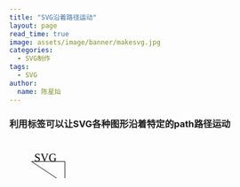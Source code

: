 ```yaml
---
title: "SVG沿着路径运动"
layout: page
read_time: true
image: assets/image/banner/makesvg.jpg
categories: 
  - SVG制作
tags:
  - SVG
author: 
  name: 陈星灿
---
```

### 利用<animateMotion>标签可以让SVG各种图形沿着特定的path路径运动

<svg height="70" xmlns="http://www.w3.org/2000/svg">
  <g> 
    <text font-family="microsoft yahei" font-size="20" y="0" x="0">
      SVG
      <animateMotion path="M 40 40 H 100 V 80 Z" begin="0s" dur="3s" repeatCount="indefinite" />
    </text>
    <path d="M 40 40 H 100 V 80 Z" fill="transparent" stroke="black"></path>
  </g>
</svg>
